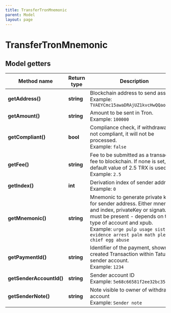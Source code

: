 ```yaml
---
title: TransferTronMnemonic
parent: Model
layout: page
---
```


# TransferTronMnemonic

## Model getters

Method name | Return type | Description | Notes
------------ | ------------- | ------------- | -------------
**getAddress()** | **string** | Blockchain address to send assets <br>Example: `TVAEYCmc15awaDRAjUZ1kvcHwQQaoPw2CW` |
**getAmount()** | **string** | Amount to be sent in Tron. <br>Example: `100000` |
**getCompliant()** | **bool** | Compliance check, if withdrawal is not compliant, it will not be processed. <br>Example: `false` | [optional]
**getFee()** | **string** | Fee to be submitted as a transaction fee to blockchain. If none is set, default value of 2.5 TRX is used. <br>Example: `2.5` | [optional]
**getIndex()** | **int** | Derivation index of sender address. <br>Example: `0` |
**getMnemonic()** | **string** | Mnemonic to generate private key for sender address. Either mnemonic and index, privateKey or signature Id must be present - depends on the type of account and xpub. <br>Example: `urge pulp usage sister evidence arrest palm math please chief egg abuse` |
**getPaymentId()** | **string** | Identifier of the payment, shown for created Transaction within Tatum sender account. <br>Example: `1234` | [optional]
**getSenderAccountId()** | **string** | Sender account ID <br>Example: `5e68c66581f2ee32bc354087` |
**getSenderNote()** | **string** | Note visible to owner of withdrawing account <br>Example: `Sender note` | [optional]

